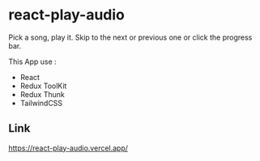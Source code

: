 # react-play-audio

Pick a song, play it. Skip to the next or previous one or click the progress bar.

This App use :

- React
- Redux ToolKit
- Redux Thunk
- TailwindCSS

## Link

<https://react-play-audio.vercel.app/>
